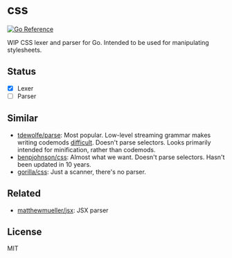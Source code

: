 # css

[![Go Reference](https://pkg.go.dev/badge/github.com/matthewmueller/css.svg)](https://pkg.go.dev/github.com/matthewmueller/css)

WIP CSS lexer and parser for Go. Intended to be used for manipulating stylesheets.

## Status

- [x] Lexer
- [ ] Parser

## Similar

- [tdewolfe/parse](https://github.com/tdewolff/parse): Most popular. Low-level streaming grammar makes writing codemods [difficult](https://github.com/otaxhu/go-cssmodules/blob/dfc8953ab6c19678072ee85ae68bf8ff76e388e9/cssmodules.go#L124-L166). Doesn't parse selectors. Looks primarily intended for minification, rather than codemods.
- [benpjohnson/css](https://github.com/benbjohnson/css): Almost what we want. Doesn't parse selectors. Hasn't been updated in 10 years.
- [gorilla/css](https://github.com/gorilla/css): Just a scanner, there's no parser.

## Related

- [matthewmueller/jsx](https://github.com/matthewmueller/jsx): JSX parser

## License

MIT

